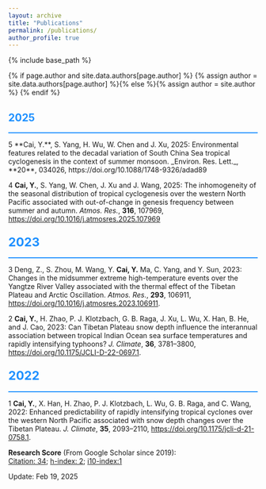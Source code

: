 ```yaml
---
layout: archive
title: "Publications"
permalink: /publications/
author_profile: true
---
```

{% include base_path %}

{% if page.author and site.data.authors[page.author] %}
  {% assign author = site.data.authors[page.author] %}{% else %}{% assign author = site.author %}
{% endif %}

## <span style="color:#1E90FF">2025</span>
<hr style="border: none; background-color: #1E90FF; height: 2px;"/>
5 **Cai, Y.**, S. Yang, H. Wu, W. Chen and J. Xu, 2025: Environmental features related to the decadal variation of South China Sea tropical cyclogenesis in the context of summer monsoon. _Environ. Res. Lett._, **20**, 034026, https://doi.org/10.1088/1748-9326/adad89

4 **Cai, Y.**, S. Yang, W. Chen, J. Xu and J. Wang, 2025: The inhomogeneity of the seasonal distribution of tropical cyclogenesis over the western North Pacific associated with out-of-change in genesis frequency between summer and autumn. _Atmos. Res._, **316**, 107969, https://doi.org/10.1016/j.atmosres.2025.107969

### <span style="color:#1E90FF; font-size:1.5em">2023</span> 
<hr style="border: none; background-color: #1E90FF; height: 2px;"/>

3 Deng, Z., S. Zhou, M. Wang, Y. **Cai, Y.** Ma, C. Yang, and Y. Sun, 2023: Changes in the midsummer extreme high-temperature events over the Yangtze River Valley associated with the thermal effect of the Tibetan Plateau and Arctic Oscillation. _Atmos. Res._, **293**, 106911, https://doi.org/10.1016/j.atmosres.2023.106911.

2 **Cai, Y.**, H. Zhao, P. J. Klotzbach, G. B. Raga, J. Xu, L. Wu, X. Han, B. He, and J. Cao, 2023: Can Tibetan Plateau snow depth influence the interannual association between tropical Indian Ocean sea surface temperatures and rapidly intensifying typhoons?  _J. Climate_, **36**, 3781–3800, https://doi.org/10.1175/JCLI-D-22-0697.1. 

### <span style="color:#1E90FF; font-size:1.5em">2022</span> 
<hr style="border: none; background-color: #1E90FF; height: 2px;"/>

1  **Cai, Y.**, X. Han, H. Zhao, P. J. Klotzbach, L. Wu, G. B. Raga, and C. Wang, 2022: Enhanced predictability of rapidly intensifying tropical cyclones over the western North Pacific associated with snow depth changes over the Tibetan Plateau. _J. Climate_, **35**, 2093–2110, https://doi.org/10.1175/jcli-d-21-0758.1.

**Research Score** (From Google Scholar since 2019):<br> <u>Citation: 34</u>; <u>h-index: 2</u>; <u>i10-index:1</u>


Update: Feb 19, 2025
